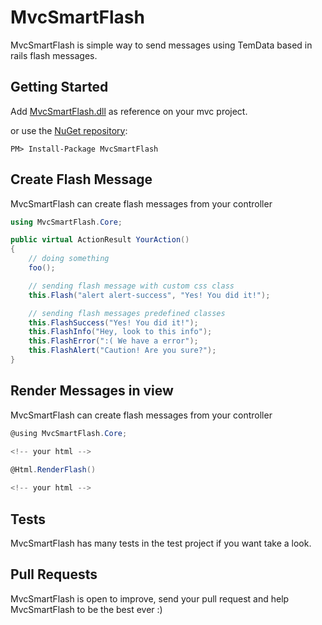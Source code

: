# MvcSmartFlash
MvcSmartFlash is simple way to send messages using TemData based in rails flash messages.

## Getting Started

Add [MvcSmartFlash.dll](https://github.com/diogolmenezes/MvcSmartFlash/tree/master/Binary) as reference on your mvc project.

or use the [NuGet repository](https://www.nuget.org/packages/MvcSmartFlash):

```
PM> Install-Package MvcSmartFlash
```

## Create Flash Message

MvcSmartFlash can create flash messages from your controller

```c#
using MvcSmartFlash.Core;

public virtual ActionResult YourAction()
{
    // doing something
    foo();

    // sending flash message with custom css class
    this.Flash("alert alert-success", "Yes! You did it!");

    // sending flash messages predefined classes
    this.FlashSuccess("Yes! You did it!");
    this.FlashInfo("Hey, look to this info");
    this.FlashError(":( We have a error");
    this.FlashAlert("Caution! Are you sure?");
}
```

## Render Messages in view

MvcSmartFlash can create flash messages from your controller

```c#
@using MvcSmartFlash.Core;

<!-- your html -->
    
@Html.RenderFlash()

<!-- your html -->

```

## Tests

MvcSmartFlash has many tests in the test project if you want take a look.

## Pull Requests

MvcSmartFlash is open to improve, send your pull request and help MvcSmartFlash to be the best ever :)